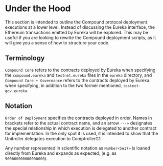 # Under the Hood

This section is intended to outline the Compound protocol deployment executions at a lower level. Instead of discussing the Eureka interface, the Ethereum transactions emitted by Eureka will be explored. This may be useful if you are looking to rewrite the Compound deployment scripts, as it will give you a sense of how to structure your code.

## Terminology

`Compound Core` refers to the contracts deployed by Eureka when specifying the `compound.eureka` and `testnet.eureka` files in the `eureka` directory, and `Compound Core + Governance` refers to the contracts deployed by Eureka when specifying, in addition to the two former mentioned, `testnet-gov.eureka`.

## Notation

`Order of Deployment` specifies the contracts deployed in order. Names in brackets refer to the actual contract name, and an arrow `--->` designates the special relationship in which execution is delegated to another contract for implementation. In the only spot it is used, it is intended to show that the Unitroller delegates execution to ComptrollerG1.

Any number represented in scientific notation as `Number<5e17>` is loaned directly from Eureka and expands as expected, (e.g. as `500000000000000000`).
